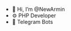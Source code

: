 - 👋 Hi, I’m @NewArmin 
- ⚙ PHP Developer
- 🤖 Telegram Bots

<!---
NewArmin/NewArmin is a ✨ special ✨ repository because its `README.md` (this file) appears on your GitHub profile.
You can click the Preview link to take a look at your changes.
--->
